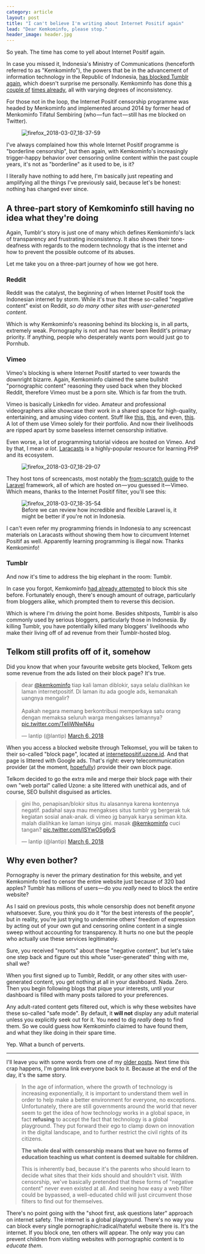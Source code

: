 ```yaml
---
category: article
layout: post
title: "I can't believe I'm writing about Internet Positif again"
lead: "Dear Kemkominfo, please stop."
header_image: header.jpg
---
```


So yeah. The time has come to yell about Internet Positif again.

In case you missed it, Indonesia's Ministry of Communications (henceforth referred to as "Kemkominfo"), the powers that be in the advancement of information technology in the Republic of Indonesia, [has blocked Tumblr again](https://nasional.kompas.com/read/2018/03/06/17045671/kaget-menkominfo-belum-tahu-tumblr-diblokir), which doesn't surprise me personally. Kemkominfo has done this [a couple of](https://resir014.xyz/posts/2014/05/12/a-desperate-plea-for-internet-freedom/) [times already](https://resir014.xyz/posts/2016/02/17/tumblr-and-the-internet-positif-hammer/), all with varying degrees of inconsistency.

For those not in the loop, the Internet Positif censorship programme was headed by Menkominfo and implemented around 2014 by former head of Menkominfo Tifatul Sembiring (who — fun fact — still has me blocked on Twitter).

<figure>
  <img src="./firefox_2018-03-07_18-37-59.png" alt="firefox_2018-03-07_18-37-59" />
</figure>

I've always complained how this whole Internet Positif programme is "borderline censorship", but then again, with Kemkominfo's increasingly trigger-happy behavior over censoring online content within the past couple years, it's not as "borderline" as it used to be, is it?

I literally have nothing to add here, I'm basically just repeating and amplifying all the things I've previously said, because let's be honest: nothing has changed ever since.

## A three-part story of Kemkominfo still having no idea what they're doing

Again, Tumblr's story is just one of many which defines Kemkominfo's lack of transparency and frustrating inconsistency. It also shows their tone-deafness with regards to the modern technology that is the internet and how to prevent the possible outcome of its abuses.

Let me take you on a three-part journey of how we got here.

### Reddit

Reddit was the catalyst, the beginning of when Internet Positif took the Indonesian internet by storm. While it's true that these so-called "negative content" exist on Reddit, *so do many other sites with user-generated content*.

Which is why Kemkominfo's reasoning behind its blocking is, in all parts, extremely weak. Pornography is not and has never been Reddit's primary priority. If anything, people who desperately wants porn would just go to Pornhub.

### Vimeo

Vimeo's blocking is where Internet Positif started to veer towards the downright bizarre. Again, Kemkominfo claimed the same bullshit "pornographic content" reasoning they used back when they blocked Reddit, therefore Vimeo must be a porn site. Which is far from the truth.

Vimeo is basically LinkedIn for video. Amateur and professional videographers alike showcase their work in a shared space for high-quality, entertaining, and amusing video content. Stuff like [this](https://vimeo.com/104945861), [this](https://vimeo.com/78716671), and even, [this](https://vimeo.com/8564338). A lot of them use Vimeo solely for their portfolio. And now their livelihoods are ripped apart by some baseless internet censorship initiative.

Even worse, a lot of programming tutorial videos are hosted on Vimeo. And by that, I mean *a lot*. [Laracasts](https://laracasts.com/) is a highly-popular resource for learning PHP and its ecosystem.

<figure>
  <img src="./firefox_2018-03-07_18-29-07.png" alt="firefox_2018-03-07_18-29-07" />
</figure>

They host tons of screencasts, most notably the [from-scratch guide](https://laracasts.com/series/laravel-from-scratch-2017) to the [Laravel](https://laravel.com/) framework, all of which are hosted on — you guessed it — Vimeo. Which means, thanks to the Internet Positif filter, you'll see this:

<figure>
  <img src="./firefox_2018-03-07_18-35-54.png" alt="firefox_2018-03-07_18-35-54" />
  <figcaption>Before we can review how incredible and flexible Laravel is, it might be better if you're not in Indonesia.</figcaption>
</figure>

I can't even refer my programming friends in Indonesia to any screencast materials on Laracasts without showing them how to circumvent Internet Positif as well. Apparently learning programming is illegal now. Thanks Kemkominfo!

### Tumblr

And now it's time to address the big elephant in the room: Tumblr.

In case you forgot, Kemkominfo [had already attempted](https://resir014.xyz/posts/2016/02/17/tumblr-and-the-internet-positif-hammer/) to block this site before. Fortunately enough, there's enough amount of outrage, particularly from bloggers alike, which prompted them to reverse this decision.

Which is where I'm driving the point home. Besides shitposts, Tumblr is also commonly used by serious bloggers, particularly those in Indonesia. By killing Tumblr, you have potentially killed many bloggers' livelihoods who make their living off of ad revenue from their Tumblr-hosted blog.

## Telkom still profits off of it, somehow

Did you know that when your favourite website gets blocked, Telkom gets some revenue from the ads listed on their block page? It's true.

<blockquote class="twitter-tweet" data-lang="en"><p lang="in" dir="ltr">dear <a href="https://twitter.com/kemkominfo?ref_src=twsrc%5Etfw">@kemkominfo</a> tiap kali laman diblokir, saya selalu dialihkan ke laman internetpositif. Di laman itu ada google ads, kemanakah uangnya mengalir?<br><br>Apakah negara memang berkontribusi memperkaya satu orang dengan memaksa seluruh warga mengakses lamannya? <a href="https://t.co/TeIiWNwNAu">pic.twitter.com/TeIiWNwNAu</a></p>&mdash; lantip (@lantip) <a href="https://twitter.com/lantip/status/970888968555212800?ref_src=twsrc%5Etfw">March 6, 2018</a></blockquote>
<script async src="https://platform.twitter.com/widgets.js" charset="utf-8"></script>

When you access a blocked website through Telkomsel, you will be taken to their so-called "block page", located at [internetpositif.uzone.id](http://internetpositif.uzone.id). And that page is littered with Google ads. That's right: every telecommunication provider (at the moment, [hopefully](https://twitter.com/SPangerapan/status/971197883641774081)) provide their own block page.

Telkom decided to go the extra mile and merge their block page with their own "web portal" called Uzone: a site littered with unethical ads, and of course, SEO bullshit disguised as articles.

<blockquote class="twitter-tweet" data-conversation="none" data-lang="en"><p lang="in" dir="ltr">gini lho, penapisan/blokir situs itu alasannya karena kontennya negatif. padahal saya mau mengakses situs tumblr yg bergerak tuk kegiatan sosial anak-anak. di vimeo jg banyak karya seniman kita. malah dialihkan ke laman isinya gini. masak <a href="https://twitter.com/kemkominfo?ref_src=twsrc%5Etfw">@kemkominfo</a> cuci tangan? <a href="https://t.co/ISYwO5g6yS">pic.twitter.com/ISYwO5g6yS</a></p>&mdash; lantip (@lantip) <a href="https://twitter.com/lantip/status/971035239542902784?ref_src=twsrc%5Etfw">March 6, 2018</a></blockquote>
<script async src="https://platform.twitter.com/widgets.js" charset="utf-8"></script>

## Why even bother?

Pornography is never the primary destination for this website, and yet Kemkominfo tried to censor the entire website just because of 320 bad apples? Tumblr has millions of users — do you *really* need to block the entire website?

As I said on previous posts, this whole censorship does not benefit *anyone* whatsoever. Sure, you think you do it "for the best interests of the people", but in reality, you're just trying to undermine others' freedom of expression by acting out of your own gut and censoring online content in a single sweep without accounting for transparency. It hurts no one but the people who actually use these services legitimately.

Sure, you received "reports" about these "negative content", but let's take one step back and figure out this whole "user-generated" thing with me, shall we?

When you first signed up to Tumblr, Reddit, or any other sites with user-generated content, you get nothing at all in your dashboard. Nada. Zero. Then you begin following blogs that pique your interests, until your dashboard is filled with many posts tailored to your preferences.

Any adult-rated content gets filtered out, which is why these websites have these so-called "safe mode". By default, it **will not** display any adult material unless you explicitly seek out for it. You need to dig *really* deep to find them. So we could guess how Kemkominfo claimed to have found them, and what they like doing in their spare time.

Yep. What a bunch of perverts.

---

I'll leave you with some words from one of my [older posts](https://resir014.xyz/posts/2016/05/12/indonesias-internet-censorship-two-years-on/). Next time this crap happens, I'm gonna link everyone back to it. Because at the end of the day, it's the same story.

> In the age of information, where the growth of technology is increasing exponentially, it is important to understand them well in order to help make a better environment for everyone, no exceptions. Unfortunately, there are still governments around the world that never seem to get the idea of how technology works in a global space, in fact **refusing** to accept the fact that technology is a global playground. They put forward their ego to clamp down on innovation in the digital landscape, and to further restrict the civil rights of its citizens.
>
> **The whole deal with censorship means that we have no forms of education teaching us what content is deemed suitable for children.**
>
> This is inherently bad, because it's the parents who should learn to decide what sites that their kids should and shouldn't visit. With censorship, we've basically pretended that these forms of "negative content" never even existed at all. And seeing how easy a web filter could be bypassed, a well-educated child will just circumvent those filters to find out for themselves.
>

There's no point going with the "shoot first, ask questions later" approach on internet safety. The internet is a global playground. There's no way you can block every single pornographic/radical/hateful website there is. It's the internet. If you block one, ten others will appear. The only way you can prevent children from visiting websites with pornographic content is to *educate them*.
